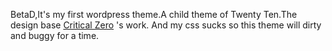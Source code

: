 BetaD,It's my first wordpress theme.A child theme of Twenty Ten.The design base [Critical Zero](http://criticalzero.co.uk/) 's work.
And my css sucks so this theme will dirty and buggy for a time.